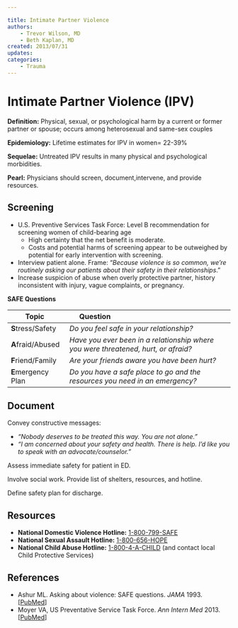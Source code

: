 ```yaml
---

title: Intimate Partner Violence
authors:
    - Trevor Wilson, MD
    - Beth Kaplan, MD
created: 2013/07/31
updates:
categories:
    - Trauma
---
```


# Intimate Partner Violence (IPV)

**Definition:** Physical, sexual, or psychological harm by a current or former partner or spouse; occurs among heterosexual and same-sex couples

**Epidemiology:** Lifetime estimates for IPV in women= 22-39%

**Sequelae:** Untreated IPV results in many physical and psychological morbidities. 

**Pearl:** Physicians should screen, document,intervene, and provide resources.

## Screening

- U.S. Preventive Services Task Force: Level B recommendation for screening women of child-bearing age
  - High certainty that the net benefit is moderate. 
  - Costs and potential harms of screening appear to be outweighed by potential for early intervention with screening.
- Interview patient alone. Frame: “_Because violence is so common, we’re routinely asking our patients about their safety in their relationships_.”
- Increase suspicion of abuse when overly protective partner, history inconsistent with injury, vague complaints, or pregnancy.

**SAFE Questions**

| Topic              |    Question                                                                        |
| ------------------ | ---------------------------------------------------------------------------------- |
| **S**tress/Safety  | _Do you feel safe in your relationship?_                                           |
| **A**fraid/Abused  | _Have you ever been in a relationship where you were threatened, hurt, or afraid?_ |
| **F**riend/Family  | _Are your friends aware you have been hurt?_                                       |
| **E**mergency Plan | _Do you have a safe place to go and the resources you need in an emergency?_       |

## Document

Convey constructive messages:

- _“Nobody deserves to be treated this way. You are not alone.”_
- _“I am concerned about your safety and health. There is help. I’d like you to speak with an advocate/counselor.”_

Assess immediate safety for patient in ED.

Involve social work. Provide list of shelters, resources, and hotline.

Define safety plan for discharge.

## Resources

- **National Domestic Violence Hotline:** [1-800-799-SAFE](tel:1-800-799-7233)
- **National Sexual Assault Hotline:** [1-800-656-HOPE](tel:1-800-656-4673)
- **National Child Abuse Hotline:** [1-800-4-A-CHILD](tel:1-800-4-2-24453) (and contact local Child Protective Services)

## References

- Ashur ML. Asking about violence: SAFE questions. _JAMA_ 1993. [[PubMed](http://www.ncbi.nlm.nih.gov/pubmed/?term=8479058)]
- Moyer VA, US Preventative Service Task Force. _Ann Intern Med_ 2013. [[PubMed](http://www.ncbi.nlm.nih.gov/pubmed/?term=23338828)]
